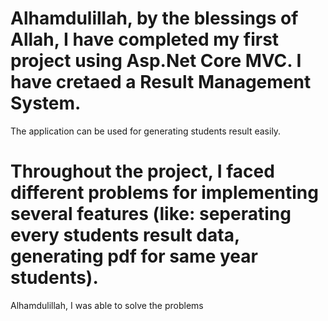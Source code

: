 # Alhamdulillah, by the blessings of Allah, I have completed my first project using Asp.Net Core MVC. I have cretaed a Result Management System. 
The application can be used for generating students result easily.

# Throughout the project, I faced different problems for implementing several features (like: seperating every students result data, generating pdf for same year students).
Alhamdulillah, I was able to solve the problems 

